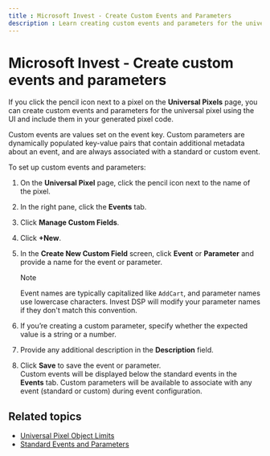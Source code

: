 ```yaml
---
title : Microsoft Invest - Create Custom Events and Parameters
description : Learn creating custom events and parameters for the universal pixel using the UI and include them in your generated pixel code.
---
```



# Microsoft Invest - Create custom events and parameters

If you click the pencil icon next to a pixel on the
**Universal Pixels** page, you can create custom events and parameters for the universal pixel using the UI and include them in your generated pixel code.

Custom events are values set on the event key. Custom parameters are
dynamically populated key-value pairs that contain additional metadata
about an event, and are always associated with a standard or custom
event.

To set up custom events and parameters:

1. On the **Universal Pixel** page, click the pencil icon next to the name of the
    pixel.
1. In the right pane, click the **Events** tab.
1. Click **Manage Custom Fields**.
1. Click **+New**.
1. In the **Create New Custom Field** screen,
    click **Event** or **Parameter** and provide a name for the event or parameter.

   > [!NOTE]
   > Event names are typically capitalized like `AddCart`, and parameter names use lowercase characters. Invest DSP will modify your parameter names if they don't match this convention.

1. If you’re creating a custom parameter, specify
    whether the expected value is a string or a number.
1. Provide any additional description in the **Description** field.
1. Click **Save** to save the event or parameter.<br>
   Custom events will be displayed below the standard events in the **Events** tab. Custom parameters will be available to associate with any event (standard or custom) during event configuration.

## Related topics

- [Universal Pixel Object Limits](universal-pixel-object-limits.md)
- [Standard Events and Parameters](standard-events-and-parameters.md)
